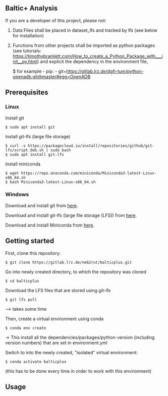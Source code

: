 ## Baltic+ Analysis

If you are a developer of this project, please not:

1) Data Files shall be placed in dataset_lfs and tracked by lfs (see below for installation)  

2) Functions from other projects shall be imported as python packages (see tutorials: https://timothybramlett.com/How_to_create_a_Python_Package_with___init__py.html) and explicit the dependency in the environment file, 

    $ for example - pip:
        - git+https://gitlab.lrz.de/dgfi-tum/python-openadb.git@master#egg=OpenADB





## Prerequisites

### Linux

Install git

    $ sudo apt install git

Install git-lfs (large file storage)

    $ curl -s https://packagecloud.io/install/repositories/github/git-lfs/script.deb.sh | sudo bash
    $ sudo apt install git-lfs

Install miniconda

    $ wget https://repo.anaconda.com/miniconda/Miniconda3-latest-Linux-x86_64.sh
    $ bash Miniconda3-latest-Linux-x86_64.sh

### Windows

Download and install git from [here](https://git-scm.com/downloads).

Download and install git-lfs (large file storage (LFS)) from [here](https://git-lfs.github.com/).

Download and install Miniconda from [here](https://repo.anaconda.com/miniconda/Miniconda3-latest-Windows-x86_64.exe).


## Getting started

First, clone this repository:

    $ git clone https://gitlab.lrz.de/ne62rut/balticplus.git

Go into newly created directory, to which the repository was cloned

    $ cd balticplus

Download the LFS files that are stored using git-lfs

    $ git lfs pull

--> takes some time

Then, create a virtual environment using conda

    $ conda env create

-> This install all the dependencies/packages/python-version (including version numbers) that are set in environment.yml

Switch to into the newly created, "isolated" virtual environment:

    $ conda activate balticplus
(this has to be done every time in order to work with this environment)


## Usage

